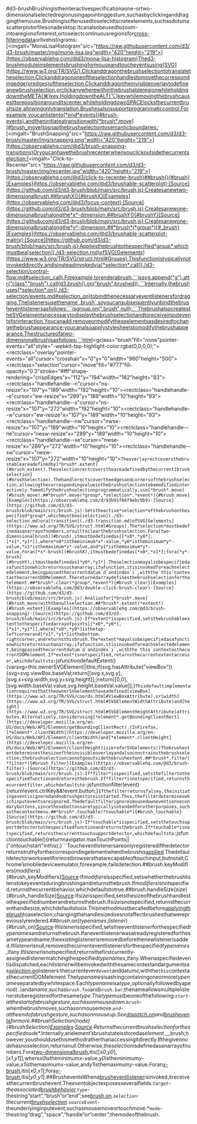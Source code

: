 #d3-brushBrushingistheinteractivespecificationaone-ortwo-dimensionalselectedregionusingapointinggesture,suchasbyclickinganddraggingthemouse.Brushingisoftenusedtoselectdiscreteelements,suchasdotsinascatterplotorfilesonadesktop.Itcanalsobeusedtozoom-intoaregionofinterest,ortoselectcontinuousregionsfor[cross-filteringdata](https://square.github.io/crossfilter/)orlivehistograms:[<imgalt="MonaLisaHistogram"src="https://raw.githubusercontent.com/d3/d3-brush/master/img/mona-lisa.jpg"width="420"height="219">](https://observablehq.com/@d3/mona-lisa-histogram)Thed3-brushmoduleimplementsbrushingformouseandtoucheventsusing[SVG](https://www.w3.org/TR/SVG/).Clickanddragonthebrushselectiontotranslatetheselection.Clickanddragononeoftheselectionhandlestomovethecorrespondingedge(oredges)oftheselection.Clickanddragontheinvisibleoverlaytodefineanewbrushselection,orclickanywherewithinthebrushableregionwhileholdingdowntheMETA(⌘)key.HoldingdowntheALT(⌥)keywhilemovingthebrushcausesittorepositionarounditscenter,whileholdingdownSPACElocksthecurrentbrushsize,allowingonlytranslation.Brushesalsosupportprogrammaticcontrol.Forexample,youcanlistento[*end*events](#brush-events),andtheninitiateatransitionwith[*brush*.move](#brush_move)tosnapthebrushselectiontosemanticboundaries:[<imgalt="BrushSnapping"src="https://raw.githubusercontent.com/d3/d3-brush/master/img/snapping.png"width="420"height="219">](https://observablehq.com/@d3/brush-snapping-transitions)Oryoucanhavethebrushrecenterwhenyouclickoutsidethecurrentselection:[<imgalt="Click-to-Recenter"src="https://raw.githubusercontent.com/d3/d3-brush/master/img/recenter.jpg"width="420"height="219">](https://observablehq.com/@d3/click-to-recenter-brush)##brush(){#brush}[Examples](https://observablehq.com/@d3/brushable-scatterplot)·[Source](https://github.com/d3/d3-brush/blob/main/src/brush.js)·Createsanewtwo-dimensionalbrush.##brushX(){#brushX}[Examples](https://observablehq.com/@d3/focus-context)·[Source](https://github.com/d3/d3-brush/blob/main/src/brush.js)·Createsanewone-dimensionalbrushalongthe*x*-dimension.##brushY(){#brushY}[Source](https://github.com/d3/d3-brush/blob/main/src/brush.js)·Createsanewone-dimensionalbrushalongthe*y*-dimension.##*brush*(*group*){#_brush}[Examples](https://observablehq.com/@d3/brushable-scatterplot-matrix)·[Source](https://github.com/d3/d3-brush/blob/main/src/brush.js)·Appliesthebrushtothespecified*group*,whichmustbea[selection](./d3-selection.md)ofSVG[Gelements](https://www.w3.org/TR/SVG/struct.html#Groups).Thisfunctionistypicallynotinvokeddirectly,andisinsteadinvokedvia[*selection*.call](./d3-selection/control-flow.md#selection_call).Forexample,torenderabrush:```jssvg.append("g").attr("class","brush").call(d3.brush().on("brush",brushed));```Internally,thebrushuses[*selection*.on](./d3-selection/events.md#selection_on)tobindthenecessaryeventlistenersfordragging.Thelistenersusethename`.brush`,soyoucansubsequentlyunbindthebrusheventlistenersasfollows:```jsgroup.on(".brush",null);```ThebrushalsocreatestheSVGelementsnecessarytodisplaythebrushselectionandtoreceiveinputeventsforinteraction.Youcanadd,removeormodifytheseelementsasdesiredtochangethebrushappearance;youcanalsoapplystylesheetstomodifythebrushappearance.Thestructureofatwo-dimensionalbrushisasfollows:```html<gclass="brush"fill="none"pointer-events="all"style="-webkit-tap-highlight-color:rgba(0,0,0,0);"><rectclass="overlay"pointer-events="all"cursor="crosshair"x="0"y="0"width="960"height="500"></rect><rectclass="selection"cursor="move"fill="#777"fill-opacity="0.3"stroke="#fff"shape-rendering="crispEdges"x="112"y="194"width="182"height="83"></rect><rectclass="handlehandle--n"cursor="ns-resize"x="107"y="189"width="192"height="10"></rect><rectclass="handlehandle--e"cursor="ew-resize"x="289"y="189"width="10"height="93"></rect><rectclass="handlehandle--s"cursor="ns-resize"x="107"y="272"width="192"height="10"></rect><rectclass="handlehandle--w"cursor="ew-resize"x="107"y="189"width="10"height="93"></rect><rectclass="handlehandle--nw"cursor="nwse-resize"x="107"y="189"width="10"height="10"></rect><rectclass="handlehandle--ne"cursor="nesw-resize"x="289"y="189"width="10"height="10"></rect><rectclass="handlehandle--se"cursor="nwse-resize"x="289"y="272"width="10"height="10"></rect><rectclass="handlehandle--sw"cursor="nesw-resize"x="107"y="272"width="10"height="10"></rect></g>```Theoverlayrectcoversthebrushableareadefinedby[*brush*.extent](#brush_extent).Theselectionrectcoverstheareadefinedbythecurrent[brushselection](#brushSelection).Thehandlerectscovertheedgesandcornersofthebrushselection,allowingthecorrespondingvalueinthebrushselectiontobemodifiedinteractively.Tomodifythebrushselectionprogrammatically,use[*brush*.move](#brush_move).##*brush*.move(*group*,*selection*,*event*){#brush_move}[Examples](https://observablehq.com/d/93b91f86f9ebc9b9)·[Source](https://github.com/d3/d3-brush/blob/main/src/brush.js)·Setstheactive*selection*ofthebrushonthespecified*group*,whichmustbea[selection](./d3-selection.md)ora[transition](./d3-transition.md)ofSVG[Gelements](https://www.w3.org/TR/SVG/struct.html#Groups).The*selection*mustbedefinedasanarrayofnumbers,ornulltoclearthebrushselection.Fora[two-dimensionalbrush](#brush),itmustbedefinedas[[*x0*,*y0*],[*x1*,*y1*]],where*x0*istheminimum*x*-value,*y0*istheminimum*y*-value,*x1*isthemaximum*x*-value,and*y1*isthemaximum*y*-value.Foran[*x*-brush](#brushX),itmustbedefinedas[*x0*,*x1*];fora[*y*-brush](#brushY),itmustbedefinedas[*y0*,*y1*].Theselectionmayalsobespecifiedasafunctionwhichreturnssuchanarray;ifafunction,itisinvokedforeachselectedelement,beingpassedthecurrentdatum`d`andindex`i`,withthe`this`contextasthecurrentDOMelement.Thereturnedarraydefinesthebrushselectionforthatelement.##*brush*.clear(*group*,*event*){#brush_clear}[Examples](https://observablehq.com/@d3/double-click-brush-clear)·[Source](https://github.com/d3/d3-brush/blob/main/src/brush.js)·Analiasfor[*brush*.move](#brush_move)withthenullselection.##*brush*.extent(*extent*){#brush_extent}[Examples](https://observablehq.com/@d3/brush-snapping)·[Source](https://github.com/d3/d3-brush/blob/main/src/brush.js)·If*extent*isspecified,setsthebrushableextenttothespecifiedarrayofpoints[[*x0*,*y0*],[*x1*,*y1*]],where[*x0*,*y0*]isthetop-leftcornerand[*x1*,*y1*]isthebottom-rightcorner,andreturnsthisbrush.The*extent*mayalsobespecifiedasafunctionwhichreturnssuchanarray;ifafunction,itisinvokedforeachselectedelement,beingpassedthecurrentdatum`d`andindex`i`,withthe`this`contextasthecurrentDOMelement.If*extent*isnotspecified,returnsthecurrentextentaccessor,whichdefaultsto:```jsfunctiondefaultExtent(){varsvg=this.ownerSVGElement||this;if(svg.hasAttribute("viewBox")){svg=svg.viewBox.baseVal;return[[svg.x,svg.y],[svg.x+svg.width,svg.y+svg.height]];}return[[0,0],[svg.width.baseVal.value,svg.height.baseVal.value]];}```ThisdefaultimplementationrequiresthattheownerSVGelementhaveadefined[viewBox](https://www.w3.org/TR/SVG/coords.html#ViewBoxAttribute),or[width](https://www.w3.org/TR/SVG/struct.html#SVGElementWidthAttribute)and[height](https://www.w3.org/TR/SVG/struct.html#SVGElementHeightAttribute)attributes.Alternatively,considerusing[*element*.getBoundingClientRect](https://developer.mozilla.org/en-US/docs/Web/API/Element/getBoundingClientRect).(InFirefox,[*element*.clientWidth](https://developer.mozilla.org/en-US/docs/Web/API/Element/clientWidth)and[*element*.clientHeight](https://developer.mozilla.org/en-US/docs/Web/API/Element/clientHeight)iszeroforSVGelements!)Thebrushextentdeterminesthesizeoftheinvisibleoverlayandalsoconstrainsthebrushselection;thebrushselectioncannotgooutsidethebrushextent.##*brush*.filter(*filter*){#brush_filter}[Examples](https://observablehq.com/@d3/brush-filter)·[Source](https://github.com/d3/d3-brush/blob/main/src/brush.js)·If*filter*isspecified,setsthefiltertothespecifiedfunctionandreturnsthebrush.If*filter*isnotspecified,returnsthecurrentfilter,whichdefaultsto:```jsfunctionfilter(event){return!event.ctrlKey&&!event.button;}```Ifthefilterreturnsfalsey,theinitiatingeventisignoredandnobrushgestureisstarted.Thus,thefilterdetermineswhichinputeventsareignored.Thedefaultfilterignoresmousedowneventsonsecondarybuttons,sincethosebuttonsaretypicallyintendedforotherpurposes,suchasthecontextmenu.##*brush*.touchable(*touchable*){#brush_touchable}[Source](https://github.com/d3/d3-brush/blob/main/src/brush.js)·If*touchable*isspecified,setsthetouchsupportdetectortothespecifiedfunctionandreturnsthebrush.If*touchable*isnotspecified,returnsthecurrenttouchsupportdetector,whichdefaultsto:```jsfunctiontouchable(){returnnavigator.maxTouchPoints||("ontouchstart"inthis);}```Toucheventlistenersareonlyregisteredifthedetectorreturnstruthyforthecorrespondingelementwhenthebrushis[applied](#_brush).Thedefaultdetectorworkswellformostbrowsersthatarecapableoftouchinput,butnotall;Chrome’smobiledeviceemulator,forexample,failsdetection.##*brush*.keyModifiers(*modifiers*){#brush_keyModifiers}[Source](https://github.com/d3/d3-brush/blob/main/src/brush.js)·If*modifiers*isspecified,setswhetherthebrushlistenstokeyeventsduringbrushingandreturnsthebrush.If*modifiers*isnotspecified,returnsthecurrentbehavior,whichdefaultstotrue.##*brush*.handleSize(*size*){#brush_handleSize}[Source](https://github.com/d3/d3-brush/blob/main/src/brush.js)·If*size*isspecified,setsthesizeofthebrushhandlestothespecifiednumberandreturnsthebrush.If*size*isnotspecified,returnsthecurrenthandlesize,whichdefaultstosix.Thismethodmustbecalledbefore[applyingthebrush](#_brush)toaselection;changingthehandlesizedoesnotaffectbrushesthatwerepreviouslyrendered.##*brush*.on(*typenames*,*listener*){#brush_on}[Source](https://github.com/d3/d3-brush/blob/main/src/brush.js)·If*listener*isspecified,setstheevent*listener*forthespecified*typenames*andreturnsthebrush.Ifaneventlistenerwasalreadyregisteredforthesametypeandname,theexistinglistenerisremovedbeforethenewlistenerisadded.If*listener*isnull,removesthecurrenteventlistenersforthespecified*typenames*,ifany.If*listener*isnotspecified,returnsthefirstcurrently-assignedlistenermatchingthespecified*typenames*,ifany.Whenaspecifiedeventisdispatched,each*listener*willbeinvokedwiththesamecontextandargumentsas[*selection*.on](./d3-selection/events.md#selection_on)listeners:thecurrentevent`event`anddatum`d`,withthe`this`contextasthecurrentDOMelement.The*typenames*isastringcontainingoneormore*typename*separatedbywhitespace.Each*typename*isa*type*,optionallyfollowedbyaperiod(`.`)anda*name*,suchas`brush.foo`and`brush.bar`;thenameallowsmultiplelistenerstoberegisteredforthesame*type*.The*type*mustbeoneofthefollowing:*`start`-atthestartofabrushgesture,suchasonmousedown.*`brush`-whenthebrushmoves,suchasonmousemove.*`end`-attheendofabrushgesture,suchasonmouseup.See[*dispatch*.on](./d3-dispatch.md#dispatch_on)and[brushevents](#brush-events)formore.##brushSelection(*node*){#brushSelection}[Examples](https://observablehq.com/@d3/double-click-brush-clear)·[Source](https://github.com/d3/d3-brush/blob/main/src/brush.js)·Returnsthecurrentbrushselectionforthespecified*node*.Internally,anelement’sbrushstateisstoredas*element*.\_\_brush;however,youshouldusethismethodratherthanaccessingitdirectly.Ifthegiven*node*hasnoselection,returnsnull.Otherwise,the*selection*isdefinedasanarrayofnumbers.Fora[two-dimensionalbrush](#brush),itis[[*x0*,*y0*],[*x1*,*y1*]],where*x0*istheminimum*x*-value,*y0*istheminimum*y*-value,*x1*isthemaximum*x*-value,and*y1*isthemaximum*y*-value.Foran[*x*-brush](#brushX),itis[*x0*,*x1*];fora[*y*-brush](#brushY),itis[*y0*,*y1*].##BrusheventsWhena[brusheventlistener](#brush_on)isinvoked,itreceivesthecurrentbrushevent.The*event*objectexposesseveralfields:*`target`-theassociated[brushbehavior](#brush).*`type`-thestring“start”,“brush”or“end”;see[*brush*.on](#brush_on).*`selection`-thecurrent[brushselection](#brushSelection).*`sourceEvent`-theunderlyinginputevent,suchasmousemoveortouchmove.*`mode`-thestring“drag”,“space”,“handle”or“center”;themodeofthebrush.